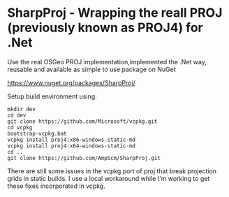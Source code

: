 # SharpProj - Wrapping the reall PROJ (previously known as PROJ4) for .Net

Use the real OSGeo PROJ implementation,implemented the .Net way, reusable and available as simple to use package on NuGet

https://www.nuget.org/packages/SharpProj/


Setup build environment using:

    mkdir dev
    cd dev
    git clone https://github.com/Microsoft/vcpkg.git
    cd vcpkg
    bootstrap-vcpkg.bat
    vcpkg install proj4:x86-windows-static-md
    vcpkg install proj4:x64-windows-static-md
    cd ..
    git clone https://github.com/AmpScm/SharpProj.git


There are still some issues in the vcpkg port of proj that break projection grids in static builds. I use a local
workaround while I'm working to get these fixes incorporated in vcpkg.
